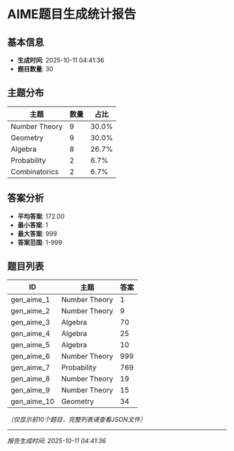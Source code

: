 # AIME题目生成统计报告

## 基本信息

- **生成时间**: 2025-10-11 04:41:36
- **题目数量**: 30

## 主题分布

| 主题 | 数量 | 占比 |
|------|------|------|
| Number Theory | 9 | 30.0% |
| Geometry | 9 | 30.0% |
| Algebra | 8 | 26.7% |
| Probability | 2 | 6.7% |
| Combinatorics | 2 | 6.7% |

## 答案分析

- **平均答案**: 172.00
- **最小答案**: 1
- **最大答案**: 999
- **答案范围**: 1-999

## 题目列表

| ID | 主题 | 答案 |
|-----|------|------|
| gen_aime_1 | Number Theory | 1 |
| gen_aime_2 | Number Theory | 9 |
| gen_aime_3 | Algebra | 70 |
| gen_aime_4 | Algebra | 25 |
| gen_aime_5 | Algebra | 10 |
| gen_aime_6 | Number Theory | 999 |
| gen_aime_7 | Probability | 769 |
| gen_aime_8 | Number Theory | 19 |
| gen_aime_9 | Number Theory | 15 |
| gen_aime_10 | Geometry | 34 |

*（仅显示前10个题目，完整列表请查看JSON文件）*

---

*报告生成时间: 2025-10-11 04:41:36*
